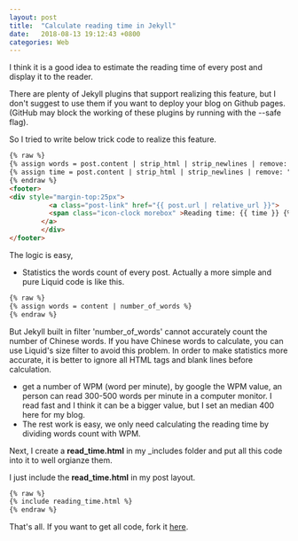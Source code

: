```yaml
---
layout: post
title:  "Calculate reading time in Jekyll"
date:   2018-08-13 19:12:43 +0800
categories: Web
---
```

I think it is a good idea to estimate the reading time of every post and display it to the reader. 

There are plenty of Jekyll plugins that support realizing this feature, but I don't suggest to use them if you want to deploy your blog on Github pages. (GitHub may block the working of these plugins by running with the --safe flag).

So I tried to write below trick code to realize this feature. 

```html
{% raw %}
{% assign words = post.content | strip_html | strip_newlines | remove: " " | size %}
{% assign time = post.content | strip_html | strip_newlines | remove: " " | size | divided_by: 400 | plus: 1 %}
{% endraw %}
<footer>
<div style="margin-top:25px">
          <a class="post-link" href="{{ post.url | relative_url }}">
          <span class="icon-clock morebox" >Reading time: {{ time }} {%if time > 1 %} mins{% else %}min{% endif %}, {{words}} words.<br>      Continue read...</span>
        </a>
		</div>
</footer> 
```
The logic is easy, 
+ Statistics the words count of every post. Actually a more simple and pure Liquid code is like this.

```html
{% raw %}
{% assign words = content | number_of_words %}
{% endraw %}
```
But Jekyll built in filter 'number_of_words' cannot accurately count the number of Chinese words. If you have Chinese words to calculate, you can use Liquid's size filter to avoid this problem. In order to make statistics more accurate, it is better to ignore all HTML tags and blank lines before calculation.
+ get a number of WPM (word per minute), by google the WPM value, an person can read 300-500 words per minute in a computer monitor. I read fast and I think it can be a bigger value, but I set an median 400 here for my blog. 
+ The rest work is easy, we only need calculating the reading time by dividing words count with WPM.

Next, I create a **read_time.html** in my _includes folder and put all this code into it to well orgianze them. 

I just include the **read_time.html** in my post layout.

```html
{% raw %}
{% include reading_time.html %}
{% endraw %}
```
That's all. If you want to get all code, fork it [here](https://github.com/gangdong/daviddong.github.io).